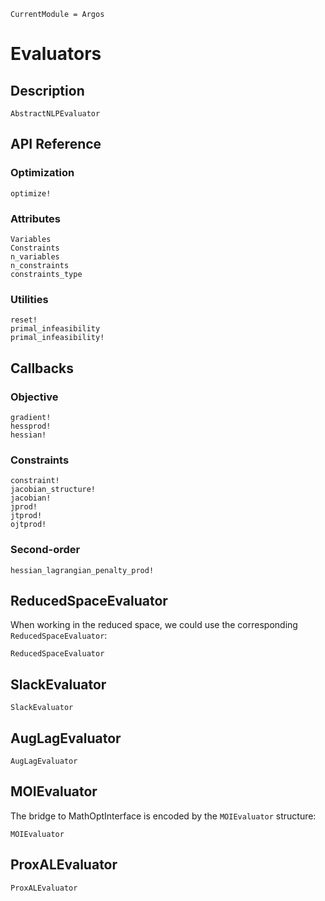 ```@meta
CurrentModule = Argos
```

# Evaluators

## Description

```@docs
AbstractNLPEvaluator
```


## API Reference

### Optimization
```@docs
optimize!
```

### Attributes
```@docs
Variables
Constraints
n_variables
n_constraints
constraints_type

```

### Utilities

```@docs
reset!
primal_infeasibility
primal_infeasibility!
```

## Callbacks

### Objective

```@docs
gradient!
hessprod!
hessian!

```

### Constraints

```@docs
constraint!
jacobian_structure!
jacobian!
jprod!
jtprod!
ojtprod!
```

### Second-order

```@docs
hessian_lagrangian_penalty_prod!

```

## ReducedSpaceEvaluator
When working in the reduced space, we could use
the corresponding `ReducedSpaceEvaluator`:
```@docs
ReducedSpaceEvaluator
```

## SlackEvaluator
```@docs
SlackEvaluator
```

## AugLagEvaluator

```@docs
AugLagEvaluator
```

## MOIEvaluator
The bridge to MathOptInterface is encoded by
the `MOIEvaluator` structure:
```@docs
MOIEvaluator
```

## ProxALEvaluator

```@docs
ProxALEvaluator
```

